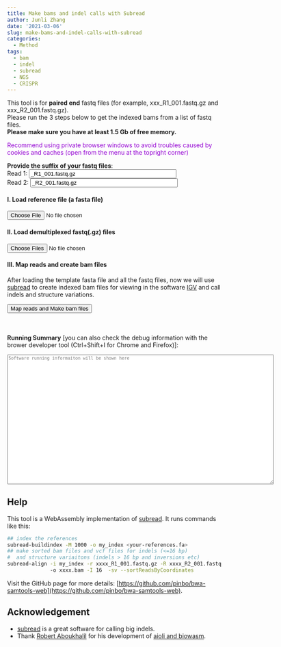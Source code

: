 ```yaml
---
title: Make bams and indel calls with Subread
author: Junli Zhang
date: '2021-03-06'
slug: make-bams-and-indel-calls-with-subread
categories:
  - Method
tags:
  - bam
  - indel
  - subread
  - NGS
  - CRISPR
---
```


This tool is for **paired end** fastq files (for example, xxx_R1_001.fastq.gz and xxx_R2_001.fastq.gz).  
Please run the 3 steps below to get the indexed bams from a list of fastq files.  
**Please make sure you have at least 1.5 Gb of free memory.**
<p id=recommend" style="color:darkviolet;">Recommend using private browser windows to avoid troubles caused by cookies and caches (open from the menu at the topright corner)</p>

**Provide the suffix of your fastq files**:  
<label for="suffix1">Read 1:</label>
<input id="suffix1" value="_R1_001.fastq.gz" size="40"><br>
<label for="suffix2">Read 2:</label>
<input id="suffix2" value="_R2_001.fastq.gz" size="40"><br>

<h4>I. Load reference file (a fasta file)</h4>
<input id="reference" type="file">

<h4>II. Load demultiplexed fastq(.gz) files</h4>
<input id="fastq" type="file" multiple>

<p id="indexErr" style="color:red;"></p>
<p id="demoRef" style="display:none;"></p>
<p id="demoFq" style="display:none;"></p>

<h4>III. Map reads and create bam files</h4>

After loading the template fasta file and all the fastq files, now we will use [subread](http://subread.sourceforge.net/) to create indexed bam files for viewing in the software [IGV](https://software.broadinstitute.org/software/igv/download) and call indels and structure variations.

<button onclick="makeAll()">Map reads and Make bam files</button>
<p id="bam" style="color:pink;font-style: italic;"></p>
<button id="download-btn" onclick="downloadAll()" style="visibility:hidden">Download indexed bam files</button>
<p id="download" style="color:pink;font-style: italic;"></p>

**Running Summary** [you can also check the debug information with the brower developer tool (Ctrl+Shift+I for Chrome and Firefox)]:
<textarea id="stderr" name="stderr" rows="27" cols="100" style="font-family: monospace;font-size: 10px;" placeholder="Software running informaiton will be shown here"></textarea><br>

<script src="/tools/aioli/latest/aioli.js"></script>
<script src="/libs/subread.js"></script>
<script src="/libs/FileSaver.min.js"></script>
<script src="/libs/jszip.min.js"></script>

## Help

This tool is a WebAssembly implementation of [subread](http://subread.sourceforge.net/). It runs commands like this:

```sh
## index the references
subread-buildindex -M 1000 -o my_index <your-references.fa>
## make sorted bam files and vcf files for indels (<=16 bp) 
#  and structure variaitons (indels > 16 bp and inversions etc)
subread-align -i my_index -r xxxx_R1_001.fastq.gz -R xxxx_R2_001.fastq.gz
              -o xxxx.bam -I 16  -sv --sortReadsByCoordinates
```

Visit the GitHub page for more details: [https://github.com/pinbo/bwa-samtools-web](https://github.com/pinbo/bwa-samtools-web).

## Acknowledgement

- [subread](http://subread.sourceforge.net/) is a great software for calling big indels.
- Thank [Robert Aboukhalil](https://github.com/robertaboukhalil) for his development of [aioli and biowasm](https://github.com/biowasm).